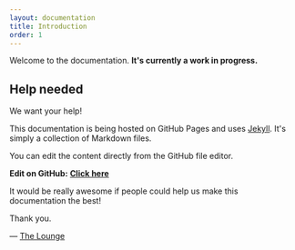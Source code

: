 ```yaml
---
layout: documentation
title: Introduction
order: 1
---
```


Welcome to the documentation. __It's currently a work in progress.__

## Help needed

We want your help!

This documentation is being hosted on GitHub Pages and uses [Jekyll](https://jekyllrb.com/).
It's simply a collection of Markdown files.

You can edit the content directly from the GitHub file editor.

__Edit on GitHub:__
__[Click here](https://github.com/thelounge/thelounge.github.io/tree/master/_docs)__

It would be really awesome if people could help us make this documentation the best!

Thank you.

&mdash; [The Lounge](https://github.com/thelounge)
